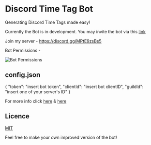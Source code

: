 # Discord Time Tag Bot
Generating Discord Time Tags made easy!

Currently the Bot is in development.
You may invite the bot via this [link](https://discord.com/api/oauth2/authorize?client_id=890243200579694672&permissions=415001529408&scope=bot%20applications.commands)

Join my server - https://discord.gg/MPtE9zsBs5

Bot Permissions -

![Bot Permissions](https://i.imgur.com/46RIFl2.png)

## config.json

{
  "token": "insert bot token",
  "clientId": "insert bot clientID",
  "guildId": "insert one of your server's ID"
}


For more info click [here](https://discordjs.guide/preparations/setting-up-a-bot-application.html#creating-your-bot) & [here](https://discordjs.guide/creating-your-bot/)

## Licence

[MIT](./LICENSE)

Feel free to make your own improved version of the bot!

